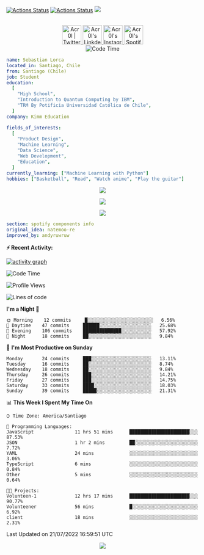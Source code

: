 [![Actions Status](https://github.com/acr0l/acr0l/workflows/wakatime-stats/badge.svg)](https://github.com/acr0l/acr0l/actions)
[![Actions Status](https://github.com/acr0l/acr0l/workflows/update-gh-activity/badge.svg)](https://github.com/acr0l/acr0l/actions)
![](https://visitor-badge.glitch.me/badge?page_id=acr0l.acr0l)

<p align="center">
<br/>
<a href="https://twitter.com/acr0l9">
  <img alt="Acr0l | Twitter" width="50px" src="https://user-images.githubusercontent.com/43545812/144034996-602b144a-16e1-41cc-99e7-c6040b20dcaf.png"/>
</a>
<a href="https://www.linkedin.com/in/seba-lorca-g">
  <img alt="Acr0l's LinkdeIN" width="50px" src="https://user-images.githubusercontent.com/43545812/144035037-0f415fc7-9f96-4517-a370-ccc6e78a714b.png" />
</a>
<a href="https://www.instagram.com/5eb4_lg">
  <img alt="Acr0l's Instagram" width="50px" src="https://user-images.githubusercontent.com/43545812/144035088-0dfb165f-8fe0-4d13-896c-876c29d2b128.png" />
</a>
<a href="https://open.spotify.com/user/acroltime?si=8e3de699b0cb4cbb">
  <img alt="Acr0l's Spotify" width="50px" src="https://user-images.githubusercontent.com/43545812/144035120-1ad5169b-91c7-4078-bef9-6a82c733f373.png" />
</a>
<br>
<img alt="Code Time" src="https://wakatime.com/badge/github/Acr0l/sebastian-lorca-client.svg" />
</p>

```yaml
name: Sebastian Lorca
located_in: Santiago, Chile
from: Santiago (Chile)
job: Student
education:
  [
    "High School",
    "Introduction to Quantum Computing by IBM",
    "TRM By Potificia Universidad Católica de Chile",
  ]
company: Kimm Education

fields_of_interests:
  [
    "Product Design",
    "Machine Learning",
    "Data Science",
    "Web Development",
    "Education",
  ]
currently_learning: ["Machine Learning with Python"]
hobbies: ["Basketball", "Read", "Watch anime", "Play the guitar"]
```

<p align="center">
  <img alig src="https://github-profile-trophy.vercel.app/?username=acr0l&column=6&rank=SSS,SS,S,AAA,AA,A,B,C" />
</p>

<p align="center">
  <a href="https://spotify-github-profile.vercel.app/api/view?uid=11147618695&redirect=true">
    <img src="https://spotify-github-profile.vercel.app/api/view?uid=11147618695&cover_image=true&theme=default&bar_color=e3e3e3&bar_color_cover=true">
  </a>
</p>

<p align="center">
  <img src="https://acr0l.vercel.app/api/top-played">
</p>

```yaml
section: spotify components info
original_idea: natemoo-re
improved_by: andyruwruw
```

**:zap: Recent Activity:**

<!--START_SECTION:activity-->

<!--END_SECTION:activity-->

[![activity graph](https://activity-graph.herokuapp.com/graph?username=acr0l&custom_title=Seba's%20activity%20graph&theme=github-light&hide_border=true)](https://github.com/ashutosh00710/github-readme-activity-graph)

<!--START_SECTION:waka-->
![Code Time](http://img.shields.io/badge/Code%20Time-0%20secs-blue)

![Profile Views](http://img.shields.io/badge/Profile%20Views-9-blue)

![Lines of code](https://img.shields.io/badge/From%20Hello%20World%20I%27ve%20Written-161%20Thousand%20lines%20of%20code-blue)

**I'm a Night 🦉** 

```text
🌞 Morning    12 commits     █░░░░░░░░░░░░░░░░░░░░░░░░   6.56% 
🌆 Daytime    47 commits     ██████░░░░░░░░░░░░░░░░░░░   25.68% 
🌃 Evening    106 commits    ██████████████░░░░░░░░░░░   57.92% 
🌙 Night      18 commits     ██░░░░░░░░░░░░░░░░░░░░░░░   9.84%

```
📅 **I'm Most Productive on Sunday** 

```text
Monday       24 commits     ███░░░░░░░░░░░░░░░░░░░░░░   13.11% 
Tuesday      16 commits     ██░░░░░░░░░░░░░░░░░░░░░░░   8.74% 
Wednesday    18 commits     ██░░░░░░░░░░░░░░░░░░░░░░░   9.84% 
Thursday     26 commits     ███░░░░░░░░░░░░░░░░░░░░░░   14.21% 
Friday       27 commits     ███░░░░░░░░░░░░░░░░░░░░░░   14.75% 
Saturday     33 commits     ████░░░░░░░░░░░░░░░░░░░░░   18.03% 
Sunday       39 commits     █████░░░░░░░░░░░░░░░░░░░░   21.31%

```


📊 **This Week I Spent My Time On** 

```text
⌚︎ Time Zone: America/Santiago

💬 Programming Languages: 
JavaScript               11 hrs 51 mins      ██████████████████████░░░   87.53% 
JSON                     1 hr 2 mins         ██░░░░░░░░░░░░░░░░░░░░░░░   7.72% 
YAML                     24 mins             ░░░░░░░░░░░░░░░░░░░░░░░░░   3.06% 
TypeScript               6 mins              ░░░░░░░░░░░░░░░░░░░░░░░░░   0.84% 
Other                    5 mins              ░░░░░░░░░░░░░░░░░░░░░░░░░   0.64%

🐱‍💻 Projects: 
Volunteen-1              12 hrs 17 mins      ██████████████████████░░░   90.77% 
Volunteener              56 mins             █░░░░░░░░░░░░░░░░░░░░░░░░   6.92% 
client                   18 mins             ░░░░░░░░░░░░░░░░░░░░░░░░░   2.31%

```


 Last Updated on 21/07/2022 16:59:51 UTC
<!--END_SECTION:waka-->

<p align="center">
  <img src="https://capsule-render.vercel.app/api?type=waving&color=gradient&height=60&section=footer"/>
</p>

